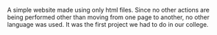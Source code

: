 A simple website made using only html files. Since no other actions are being performed other than moving from one page to another, no other language was used.
It was the first project we had to do in our college.
